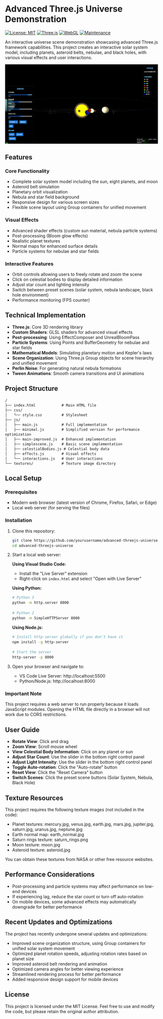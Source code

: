 # Advanced Three.js Universe Demonstration

[![License: MIT](https://img.shields.io/badge/License-MIT-yellow.svg)](https://opensource.org/licenses/MIT)
[![Three.js](https://img.shields.io/badge/Three.js-r149-blue.svg)](https://threejs.org/)
[![WebGL](https://img.shields.io/badge/WebGL-2.0-green.svg)](https://www.khronos.org/webgl/)
[![Maintenance](https://img.shields.io/badge/Maintained%3F-yes-green.svg)](https://github.com/yourusername/advanced-threejs-universe/graphs/commit-activity)

An interactive universe scene demonstration showcasing advanced Three.js framework capabilities. This project creates an interactive solar system model, including planets, asteroid belts, nebulae, and black holes, with various visual effects and user interactions.

<img src="screenshot.png" alt="Solar System Preview" width="600" />

## Features

### Core Functionality

- Complete solar system model including the sun, eight planets, and moon
- Asteroid belt simulation
- Planetary orbit visualization
- Nebula and star field background
- Responsive design for various screen sizes
- Flexible scene layout using Group containers for unified movement

### Visual Effects

- Advanced shader effects (custom sun material, nebula particle systems)
- Post-processing (Bloom glow effects)
- Realistic planet textures
- Normal maps for enhanced surface details
- Particle systems for nebulae and star fields

### Interactive Features

- Orbit controls allowing users to freely rotate and zoom the scene
- Click on celestial bodies to display detailed information
- Adjust star count and lighting intensity
- Switch between preset scenes (solar system, nebula landscape, black hole environment)
- Performance monitoring (FPS counter)

## Technical Implementation

- **Three.js**: Core 3D rendering library
- **Custom Shaders**: GLSL shaders for advanced visual effects
- **Post-processing**: Using EffectComposer and UnrealBloomPass
- **Particle Systems**: Using Points and BufferGeometry for nebulae and star fields
- **Mathematical Models**: Simulating planetary motion and Kepler's laws
- **Scene Organization**: Using Three.js Group objects for scene hierarchy and unified movement
- **Perlin Noise**: For generating natural nebula formations
- **Tween Animations**: Smooth camera transitions and UI animations

## Project Structure

```
/
├── index.html            # Main HTML file
├── css/
│   └── style.css         # Stylesheet
├── js/
│   ├── main.js           # Full implementation
│   ├── minimal.js        # Simplified version for performance optimization
│   ├── main-improved.js  # Enhanced implementation
│   ├── simplescene.js    # Basic scene implementation
│   ├── celestialBodies.js # Celestial body data
│   ├── effects.js        # Visual effects
│   └── interactions.js   # User interactions
└── textures/             # Texture image directory
```

## Local Setup

### Prerequisites

- Modern web browser (latest version of Chrome, Firefox, Safari, or Edge)
- Local web server (for serving the files)

### Installation

1. Clone this repository:
   ```bash
   git clone https://github.com/yourusername/advanced-threejs-universe.git
   cd advanced-threejs-universe
   ```

2. Start a local web server:

   **Using Visual Studio Code:**
   - Install the "Live Server" extension
   - Right-click on `index.html` and select "Open with Live Server"

   **Using Python:**
   ```bash
   # Python 3
   python -m http.server 8000
   
   # Python 2
   python -m SimpleHTTPServer 8000
   ```

   **Using Node.js:**
   ```bash
   # Install http-server globally if you don't have it
   npm install -g http-server
   
   # Start the server
   http-server -p 8000
   ```

3. Open your browser and navigate to:
   - VS Code Live Server: http://localhost:5500
   - Python/Node.js: http://localhost:8000

### Important Note

This project requires a web server to run properly because it loads JavaScript modules. Opening the HTML file directly in a browser will not work due to CORS restrictions.

## User Guide

- **Rotate View**: Click and drag
- **Zoom View**: Scroll mouse wheel
- **View Celestial Body Information**: Click on any planet or sun
- **Adjust Star Count**: Use the slider in the bottom right control panel
- **Adjust Light Intensity**: Use the slider in the bottom right control panel
- **Toggle Auto-rotation**: Click the "Auto-rotate" button
- **Reset View**: Click the "Reset Camera" button
- **Switch Scenes**: Click the preset scene buttons (Solar System, Nebula, Black Hole)

## Texture Resources

This project requires the following texture images (not included in the code):

- Planet textures: mercury.jpg, venus.jpg, earth.jpg, mars.jpg, jupiter.jpg, saturn.jpg, uranus.jpg, neptune.jpg
- Earth normal map: earth_normal.jpg
- Saturn rings texture: saturn_rings.png
- Moon texture: moon.jpg
- Asteroid texture: asteroid.jpg

You can obtain these textures from NASA or other free resource websites.

## Performance Considerations

- Post-processing and particle systems may affect performance on low-end devices
- If experiencing lag, reduce the star count or turn off auto-rotation
- On mobile devices, some advanced effects may automatically downgrade for better performance

## Recent Updates and Optimizations

The project has recently undergone several updates and optimizations:

- Improved scene organization structure, using Group containers for unified solar system movement
- Optimized planet rotation speeds, adjusting rotation rates based on planet size
- Improved asteroid belt rendering and animation
- Optimized camera angles for better viewing experience
- Streamlined rendering process for better performance
- Added responsive design support for mobile devices

## License

This project is licensed under the MIT License. Feel free to use and modify the code, but please retain the original author attribution.